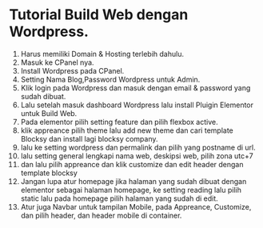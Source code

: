 # Tutorial Build Web dengan Wordpress.
1. Harus memiliki Domain & Hosting terlebih dahulu.
2. Masuk ke CPanel nya.
3. Install Wordpress pada CPanel.
4. Setting Nama Blog,Password Wordpress untuk Admin.
5. Klik login pada Wordpress dan masuk dengan email & password yang sudah dibuat.
6. Lalu setelah masuk dashboard Wordpress lalu install Pluigin Elementor untuk Build Web.
7. Pada elementor pilih setting feature dan pilih flexbox active.
8. klik appreance pilih theme lalu add new theme dan cari template Blocksy dan install lagi blocksy company.
9. lalu ke setting wordpress dan permalink dan pilih yang postname di url.
10. lalu setting general lengkapi nama web, deskipsi web, pilih zona utc+7
11. dan lalu pilih appreance dan klik customize dan edit header dengan template blocksy
12. Jangan lupa atur homepage jika halaman yang sudah dibuat dengan elementor sebagai halaman homepage, ke setting reading lalu pilih static lalu pada homepage pilih halaman yang sudah di edit.
13. Atur juga Navbar untuk tampilan Mobile, pada Appreance, Customize, dan pilih header, dan header mobile di container.
